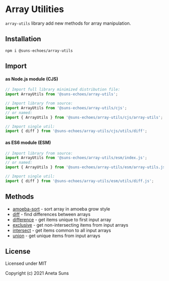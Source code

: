Array Utilities
===============

`array-utils` library add new methods for array manipulation.


Installation
------------

`npm i @suns-echoes/array-utils`


Import
------

#### as Node.js module (CJS)

```js
// Import full library minimized distribution file:
import ArrayUtils from '@suns-echoes/array-utils';

// Import library from source:
import ArrayUtils from '@suns-echoes/array-utils/cjs';
// or named:
import { ArrayUtils } from '@suns-echoes/array-utils/cjs/array-utils';

// Import single util:
import { diff } from '@suns-echoes/array-utils/cjs/utils/diff';
```

#### as ES6 module (ESM)

```js
// Import library from source:
import ArrayUtils from '@suns-echoes/array-utils/esm/index.js';
// or named:
import { ArrayUtils } from '@suns-echoes/array-utils/esm/array-utils.js';

// Import single util:
import { diff } from '@suns-echoes/array-utils/esm/utils/diff.js';
```


Methods
-------

* [amoeba-sort](./docs/utils/amoeba-sort.md) - sort array in amoeba grow style
* [diff](./docs/utils/diff.md) - find differences between arrays
* [difference](./docs/utils/difference.md) - get items unique to first input array
* [exclusive](./docs/utils/exclusive.md) - get non-intersecting items from input arrays
* [intersect](./docs/utils/intersect.md) - get items common to all input arrays
* [union](./docs/utils/union.md) - get unique items from input arrays


License
-------

Licensed under MIT

Copyright (c) 2021 Aneta Suns
